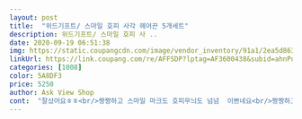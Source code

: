 ```yaml
---
layout: post 
title:  "위드기프트/ 스마일 호피 사각 헤어끈 5개세트" 
description: 위드기프트/ 스마일 호피 사 ..
date: 2020-09-19 06:51:38 
img: https://static.coupangcdn.com/image/vendor_inventory/91a1/2ea5d86392b73c733dc217761ca5dcc6d4579db25abe5ede15ad1d20a0f4.jpg 
linkUrl: https://link.coupang.com/re/AFFSDP?lptag=AF3600438&subid=ahnPublicAsk&pageKey=1079816801&itemId=2031676020&vendorItemId=71246977606&traceid=V0-113-77c169a441797441 
categories: [1008] 
color: 5A8DF3 
price: 5250 
author: Ask View Shop 
cont:  "잘샀어요ㅎㅎ<br/>짱짱하고 스마일 마크도 호피무늬도 넘넘  이쁘네요<br/>짱짱하고 탄력좋아여디자인도 사진상 같아여<br/>호피무늬 좋아하는데 받아보니 앙증맞고 넘 이쁘네요 잘 쓸께요<br/>" 
---
```

